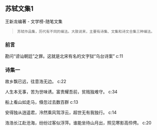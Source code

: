 ## 苏轼文集1

王新龙编著  -  文学榜-随笔文集

>     苏轼作品集，历代有不同的编法。大致说来，主要有诗集、文集和诗文合集三种编法。

### 前言

勘问“谤讪朝廷”之罪。这就是北宋有名的文字狱“乌台诗案” c:11

### 诗集一

故乡飘已远，往意浩无边。 c:22

人生本无事，苦为世味诱。富贵耀吾前，贫贱独难守。 c:34

船上看山如走马，倏忽过去数百群 c:13

安得独从逍遥君，泠然乘风驾浮云，超世无有我独行。 c:14

浩浩长江赴沧海，纷纷过客似浮萍。谁能坐待山月出，照见寒影高伶俜。 c:20
